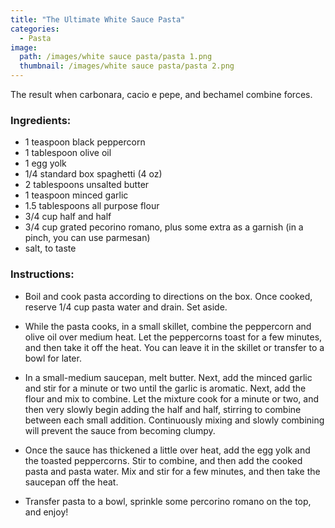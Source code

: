 ```yaml
---
title: "The Ultimate White Sauce Pasta"
categories:
  - Pasta
image:
  path: /images/white sauce pasta/pasta 1.png
  thumbnail: /images/white sauce pasta/pasta 2.png
---
```



The result when carbonara, cacio e pepe, and bechamel combine forces.


### Ingredients:

* 1 teaspoon black peppercorn
* 1 tablespoon olive oil 
* 1 egg yolk
* 1/4 standard box spaghetti (4 oz)
* 2 tablespoons unsalted butter
* 1 teaspoon minced garlic
* 1.5 tablespoons all purpose flour
* 3/4 cup half and half
* 3/4 cup grated pecorino romano, plus some extra as a garnish (in a pinch, you can use parmesan)
* salt, to taste


### Instructions:

* Boil and cook pasta according to directions on the box. Once cooked, reserve 1/4 cup pasta water and drain. Set aside.

* While the pasta cooks, in a small skillet, combine the peppercorn and olive oil over medium heat. Let the peppercorns toast for a few minutes, and then take it off the heat. You can leave it in the skillet or transfer to a bowl for later.

* In a small-medium saucepan, melt butter. Next, add the minced garlic and stir for a minute or two until the garlic is aromatic. Next, add the flour and mix to combine. Let the mixture cook for a minute or two, and then very slowly begin adding the half and half, stirring to combine between each small addition. Continuously mixing and slowly combining will prevent the sauce from becoming clumpy.

* Once the sauce has thickened a little over heat, add the egg yolk and the toasted peppercorns. Stir to combine, and then add the cooked pasta and pasta water. Mix and stir for a few minutes, and then take the saucepan off the heat. 

* Transfer pasta to a bowl, sprinkle some percorino romano on the top, and enjoy!



